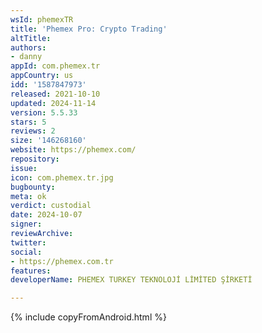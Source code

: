 ```yaml
---
wsId: phemexTR
title: 'Phemex Pro: Crypto Trading'
altTitle: 
authors:
- danny
appId: com.phemex.tr
appCountry: us
idd: '1587847973'
released: 2021-10-10
updated: 2024-11-14
version: 5.5.33
stars: 5
reviews: 2
size: '146268160'
website: https://phemex.com/
repository: 
issue: 
icon: com.phemex.tr.jpg
bugbounty: 
meta: ok
verdict: custodial
date: 2024-10-07
signer: 
reviewArchive: 
twitter: 
social:
- https://phemex.com.tr
features: 
developerName: PHEMEX TURKEY TEKNOLOJİ LİMİTED ŞİRKETİ

---
```


{% include copyFromAndroid.html %}
